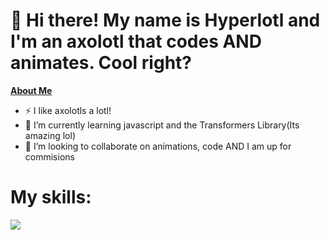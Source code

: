 # 👋  Hi there! My name is Hyperlotl and I'm an axolotl that codes AND animates. Cool right? </br>
**<p><a href="Hyperlotl.github.io/pages/aboutme" target="_self">About Me</a></p>**

- ⚡ I like axolotls a lotl!
- 🌱 I’m currently learning javascript and the Transformers Library(Its amazing lol)
- 💞️ I’m looking to collaborate on animations, code AND I am up for commisions
# My skills:
  <a href="https://skillicons.dev">
    <img src="https://skillicons.dev/icons?i=ts,js,html,css,svg,nodejs,webpack,lua,java,gradle,bash,powershell,blender,godot,vim,vscode,idea,linux,raspberrypi,git,github,md&perline=5" />
  </a><br>
<!---
- 👋 Hi, I’m @Hyperlotl
- 👀 I’m interested in ...
- 🌱 I’m currently learning ...
- 💞️ I’m looking to collaborate on ...
- 📫 How to reach me ...
- 😄 Pronouns: ...
- ⚡ Fun fact: ...


Hyperlotl/Hyperlotl is a ✨ special ✨ repository because its `README.md` (this file) appears on your GitHub profile.
You can click the Preview link to take a look at your changes.


--->
